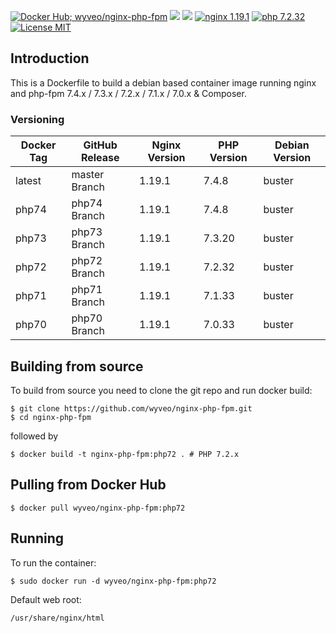 [![Docker Hub; wyveo/nginx-php-fpm](https://img.shields.io/badge/docker%20hub-wyveo%2Fnginx--php--fpm-blue.svg?&logo=docker&style=for-the-badge)](https://hub.docker.com/r/wyveo/nginx-php-fpm/) [![](https://img.shields.io/microbadger/image-size/wyveo/nginx-php-fpm/php72.svg?&style=for-the-badge)](https://microbadger.com/images/wyveo/nginx-php-fpm) [![](https://img.shields.io/microbadger/layers/wyveo/nginx-php-fpm/php72.svg?&style=for-the-badge)](https://microbadger.com/images/wyveo/nginx-php-fpm) [![nginx 1.19.1](https://img.shields.io/badge/nginx-1.19.1-brightgreen.svg?&logo=nginx&logoColor=white&style=for-the-badge)](https://nginx.org/en/CHANGES) [![php 7.2.32](https://img.shields.io/badge/php--fpm-7.2.32-blue.svg?&logo=php&logoColor=white&style=for-the-badge)](https://secure.php.net/releases/7_2_32.php) [![License MIT](https://img.shields.io/badge/license-MIT-blue.svg?&style=for-the-badge)](https://github.com/wyveo/nginx-php-fpm/blob/master/LICENSE)

## Introduction
This is a Dockerfile to build a debian based container image running nginx and php-fpm 7.4.x / 7.3.x / 7.2.x / 7.1.x / 7.0.x & Composer.

### Versioning
| Docker Tag | GitHub Release | Nginx Version | PHP Version | Debian Version |
|-----|-------|-----|--------|--------|
| latest | master Branch |1.19.1 | 7.4.8 | buster |
| php74 | php74 Branch |1.19.1 | 7.4.8 | buster |
| php73 | php73 Branch |1.19.1 | 7.3.20 | buster |
| php72 | php72 Branch |1.19.1 | 7.2.32 | buster |
| php71 | php71 Branch |1.19.1 | 7.1.33 | buster |
| php70 | php70 Branch |1.19.1 | 7.0.33 | buster |

## Building from source
To build from source you need to clone the git repo and run docker build:
```
$ git clone https://github.com/wyveo/nginx-php-fpm.git
$ cd nginx-php-fpm
```

followed by
```
$ docker build -t nginx-php-fpm:php72 . # PHP 7.2.x
```


## Pulling from Docker Hub
```
$ docker pull wyveo/nginx-php-fpm:php72
```

## Running
To run the container:
```
$ sudo docker run -d wyveo/nginx-php-fpm:php72
```

Default web root:
```
/usr/share/nginx/html
```
